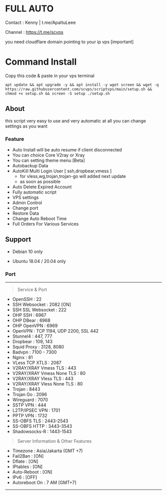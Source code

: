 # FULL AUTO

Contact : Kenny | t.me/ApaItuLeee

Channel : https://t.me/scvps

you need cloudflare domain pointing to your ip vps [important]

# Command Install
Copy this code & paste in your vps terminal

```
apt update && apt upgrade -y && apt install -y wget screen && wget -q https://raw.githubusercontent.com/scvps/scriptvps/main/setup.sh && chmod +x setup.sh && screen -S setup ./setup.sh
```

## About

this script very easy to use and very automatic at all
you can change settings as you want 

### Feature 

 - Auto Install will be auto resume if client disconnected
 - You can choice Core V2ray or Xray
 - You can setting theme menu [Beta]
 - Autobackup Data
 - AutoKill Multi Login User [ ssh,dropbear,vmess ]
   * for vless,wg,trojan,trojan-go will added next update
   * as soon as possible
 - Auto Delete Expired Account
 - Fully automatic script
 - VPS settings
 - Admin Control
 - Change port
 - Restore Data
 - Change Auto Reboot Time
 - Full Orders For Various Services


## Support

- Debian 10 only

- Ubuntu 18.04 / 20.04 only



### Port

------------------------------------------------------------
   > Service & Port
   - OpenSSH                 : 22
   - SSH Websocket           : 2082 [ON]
   - SSH SSL Websocket       : 222
   - OHP SSH                 : 6967
   - OHP DBear               : 6968
   - OHP OpenVPN             : 6969
   - OpenVPN                 : TCP 1194, UDP 2200, SSL 442
   - Stunnel4                : 447, 777
   - Dropbear                : 109, 143
   - Squid Proxy             : 3128, 8080
   - Badvpn                  : 7100 - 7300
   - Nginx                   : 81
   - VLess TCP XTLS          : 2087
   - V2RAY/XRAY Vmess TLS         : 443
   - V2RAY/XRAY Vmess None TLS    : 80
   - V2RAY/XRAY Vless TLS         : 443
   - V2RAY/XRAY Vless None TLS    : 80
   - Trojan                  : 8443
   - Trojan Go               : 2096
   - Wireguard               : 7070
   - SSTP VPN                : 444
   - L2TP/IPSEC VPN          : 1701
   - PPTP VPN                : 1732
   - SS-OBFS TLS             : 2443-2543
   - SS-OBFS HTTP            : 3443-3543
   - Shadowsocks-R           : 1443-1543


   > Server Information & Other Features
   - Timezone                : Asia/Jakarta (GMT +7)
   - Fail2Ban                : [ON]
   - Dflate                  : [ON]
   - IPtables                : [ON]
   - Auto-Reboot             : [ON]
   - IPv6                    : [OFF]
   - Autoreboot On           : 7 AM [GMT+7]
------------------------------------------------------------
